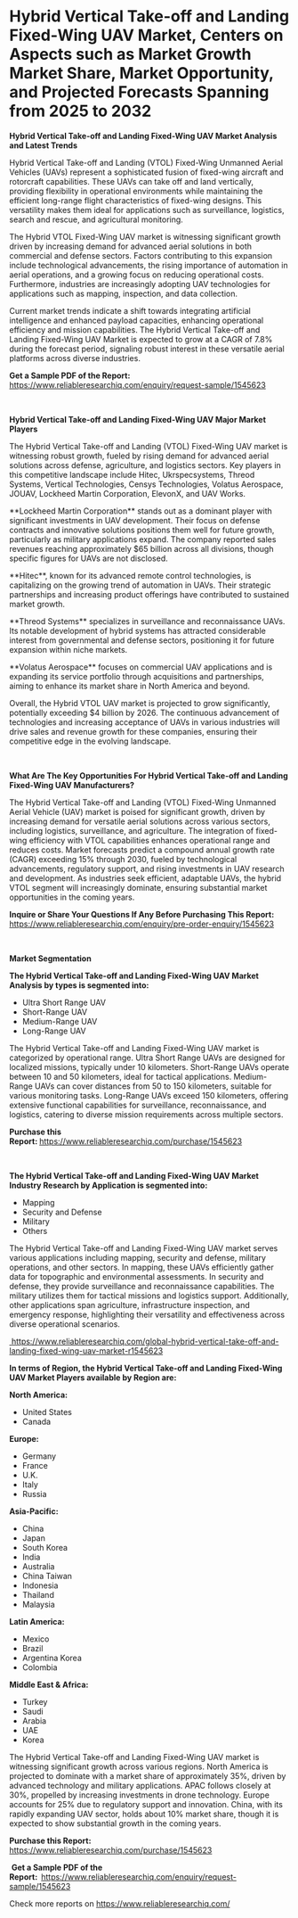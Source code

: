 <p><h1>Hybrid Vertical Take-off and Landing Fixed-Wing UAV Market, Centers on Aspects such as Market Growth Market Share, Market Opportunity, and Projected Forecasts Spanning from 2025 to 2032</h1></p><p><strong>Hybrid Vertical Take-off and Landing Fixed-Wing UAV Market Analysis and Latest Trends</strong></p>
<p><p>Hybrid Vertical Take-off and Landing (VTOL) Fixed-Wing Unmanned Aerial Vehicles (UAVs) represent a sophisticated fusion of fixed-wing aircraft and rotorcraft capabilities. These UAVs can take off and land vertically, providing flexibility in operational environments while maintaining the efficient long-range flight characteristics of fixed-wing designs. This versatility makes them ideal for applications such as surveillance, logistics, search and rescue, and agricultural monitoring.</p><p>The Hybrid VTOL Fixed-Wing UAV market is witnessing significant growth driven by increasing demand for advanced aerial solutions in both commercial and defense sectors. Factors contributing to this expansion include technological advancements, the rising importance of automation in aerial operations, and a growing focus on reducing operational costs. Furthermore, industries are increasingly adopting UAV technologies for applications such as mapping, inspection, and data collection.</p><p>Current market trends indicate a shift towards integrating artificial intelligence and enhanced payload capacities, enhancing operational efficiency and mission capabilities. The Hybrid Vertical Take-off and Landing Fixed-Wing UAV Market is expected to grow at a CAGR of 7.8% during the forecast period, signaling robust interest in these versatile aerial platforms across diverse industries.</p></p>
<p><strong>Get a Sample PDF of the Report:&nbsp;</strong> <a href="https://www.reliableresearchiq.com/enquiry/request-sample/1545623?utm_campaign=3148&utm_medium=2&utm_source=Github&utm_content=ia&utm_term=06042025&utm_id=hybrid-vertical-take-off-and-landing-fixed-wing-uav">https://www.reliableresearchiq.com/enquiry/request-sample/1545623</a></p>
<p>&nbsp;</p>
<p><strong>Hybrid Vertical Take-off and Landing Fixed-Wing UAV Major Market Players</strong></p>
<p><p>The Hybrid Vertical Take-off and Landing (VTOL) Fixed-Wing UAV market is witnessing robust growth, fueled by rising demand for advanced aerial solutions across defense, agriculture, and logistics sectors. Key players in this competitive landscape include Hitec, Ukrspecsystems, Threod Systems, Vertical Technologies, Censys Technologies, Volatus Aerospace, JOUAV, Lockheed Martin Corporation, ElevonX, and UAV Works.</p><p>**Lockheed Martin Corporation** stands out as a dominant player with significant investments in UAV development. Their focus on defense contracts and innovative solutions positions them well for future growth, particularly as military applications expand. The company reported sales revenues reaching approximately $65 billion across all divisions, though specific figures for UAVs are not disclosed.</p><p>**Hitec**, known for its advanced remote control technologies, is capitalizing on the growing trend of automation in UAVs. Their strategic partnerships and increasing product offerings have contributed to sustained market growth.</p><p>**Threod Systems** specializes in surveillance and reconnaissance UAVs. Its notable development of hybrid systems has attracted considerable interest from governmental and defense sectors, positioning it for future expansion within niche markets.</p><p>**Volatus Aerospace** focuses on commercial UAV applications and is expanding its service portfolio through acquisitions and partnerships, aiming to enhance its market share in North America and beyond.</p><p>Overall, the Hybrid VTOL UAV market is projected to grow significantly, potentially exceeding $4 billion by 2026. The continuous advancement of technologies and increasing acceptance of UAVs in various industries will drive sales and revenue growth for these companies, ensuring their competitive edge in the evolving landscape.</p></p>
<p>&nbsp;</p>
<p><strong>What Are The Key Opportunities For Hybrid Vertical Take-off and Landing Fixed-Wing UAV Manufacturers?</strong></p>
<p><p>The Hybrid Vertical Take-off and Landing (VTOL) Fixed-Wing Unmanned Aerial Vehicle (UAV) market is poised for significant growth, driven by increasing demand for versatile aerial solutions across various sectors, including logistics, surveillance, and agriculture. The integration of fixed-wing efficiency with VTOL capabilities enhances operational range and reduces costs. Market forecasts predict a compound annual growth rate (CAGR) exceeding 15% through 2030, fueled by technological advancements, regulatory support, and rising investments in UAV research and development. As industries seek efficient, adaptable UAVs, the hybrid VTOL segment will increasingly dominate, ensuring substantial market opportunities in the coming years.</p></p>
<p><strong>Inquire or Share Your Questions If Any Before Purchasing This Report:</strong> <a href="https://www.reliableresearchiq.com/enquiry/pre-order-enquiry/1545623?utm_campaign=3148&utm_medium=2&utm_source=Github&utm_content=ia&utm_term=06042025&utm_id=hybrid-vertical-take-off-and-landing-fixed-wing-uav">https://www.reliableresearchiq.com/enquiry/pre-order-enquiry/1545623</a></p>
<p>&nbsp;</p>
<p><strong>Market Segmentation</strong></p>
<p><strong>The Hybrid Vertical Take-off and Landing Fixed-Wing UAV Market Analysis by types is segmented into:</strong></p>
<p><ul><li>Ultra Short Range UAV</li><li>Short-Range UAV</li><li>Medium-Range UAV</li><li>Long-Range UAV</li></ul></p>
<p><p>The Hybrid Vertical Take-off and Landing Fixed-Wing UAV market is categorized by operational range. Ultra Short Range UAVs are designed for localized missions, typically under 10 kilometers. Short-Range UAVs operate between 10 and 50 kilometers, ideal for tactical applications. Medium-Range UAVs can cover distances from 50 to 150 kilometers, suitable for various monitoring tasks. Long-Range UAVs exceed 150 kilometers, offering extensive functional capabilities for surveillance, reconnaissance, and logistics, catering to diverse mission requirements across multiple sectors.</p></p>
<p><strong>Purchase this Report:&nbsp;</strong><a href="https://www.reliableresearchiq.com/purchase/1545623?utm_campaign=3148&utm_medium=2&utm_source=Github&utm_content=ia&utm_term=06042025&utm_id=hybrid-vertical-take-off-and-landing-fixed-wing-uav">https://www.reliableresearchiq.com/purchase/1545623</a></p>
<p>&nbsp;</p>
<p><strong>The Hybrid Vertical Take-off and Landing Fixed-Wing UAV Market Industry Research by Application is segmented into:</strong></p>
<p><ul><li>Mapping</li><li>Security and Defense</li><li>Military</li><li>Others</li></ul></p>
<p><p>The Hybrid Vertical Take-off and Landing Fixed-Wing UAV market serves various applications including mapping, security and defense, military operations, and other sectors. In mapping, these UAVs efficiently gather data for topographic and environmental assessments. In security and defense, they provide surveillance and reconnaissance capabilities. The military utilizes them for tactical missions and logistics support. Additionally, other applications span agriculture, infrastructure inspection, and emergency response, highlighting their versatility and effectiveness across diverse operational scenarios.</p></p>
<p><a href="https://www.reliableresearchiq.com/global-hybrid-vertical-take-off-and-landing-fixed-wing-uav-market-r1545623?utm_campaign=3148&utm_medium=2&utm_source=Github&utm_content=ia&utm_term=06042025&utm_id=hybrid-vertical-take-off-and-landing-fixed-wing-uav">&nbsp;https://www.reliableresearchiq.com/global-hybrid-vertical-take-off-and-landing-fixed-wing-uav-market-r1545623</a></p>
<p><strong>In terms of Region, the Hybrid Vertical Take-off and Landing Fixed-Wing UAV Market Players available by Region are:</strong></p>
<p>
    <p> <strong> North America: </strong>
        <ul>
            <li>United States</li>
            <li>Canada</li>
        </ul>
        </p> 
    <p> <strong> Europe: </strong>
        <ul>
            <li>Germany</li>
            <li>France</li>
            <li>U.K.</li>
            <li>Italy</li>
            <li>Russia</li>
        </ul>
        </p> 
    <p> <strong> Asia-Pacific: </strong>
        <ul>
            <li>China</li>
            <li>Japan</li>
            <li>South Korea</li>
            <li>India</li>
            <li>Australia</li>
            <li>China Taiwan</li>
            <li>Indonesia</li>
            <li>Thailand</li>
            <li>Malaysia</li>
        </ul>
        </p> 
    <p> <strong> Latin America: </strong>
        <ul>
            <li>Mexico</li>
            <li>Brazil</li>
            <li>Argentina Korea</li>
            <li>Colombia</li>
        </ul>
        </p> 
    <p> <strong> Middle East & Africa: </strong>
        <ul>
            <li>Turkey</li>
            <li>Saudi</li>
            <li>Arabia</li>
            <li>UAE</li>
            <li>Korea</li>
        </ul>
    </p>
    </p>
<p><p>The Hybrid Vertical Take-off and Landing Fixed-Wing UAV market is witnessing significant growth across various regions. North America is projected to dominate with a market share of approximately 35%, driven by advanced technology and military applications. APAC follows closely at 30%, propelled by increasing investments in drone technology. Europe accounts for 25% due to regulatory support and innovation. China, with its rapidly expanding UAV sector, holds about 10% market share, though it is expected to show substantial growth in the coming years.</p></p>
<p><strong>Purchase this Report: </strong><a href="https://www.reliableresearchiq.com/purchase/1545623?utm_campaign=3148&utm_medium=2&utm_source=Github&utm_content=ia&utm_term=06042025&utm_id=hybrid-vertical-take-off-and-landing-fixed-wing-uav">https://www.reliableresearchiq.com/purchase/1545623</a></p>
<p>&nbsp;<strong>Get a Sample PDF of the Report:&nbsp;&nbsp;</strong><a href="https://www.reliableresearchiq.com/enquiry/request-sample/1545623?utm_campaign=3148&utm_medium=2&utm_source=Github&utm_content=ia&utm_term=06042025&utm_id=hybrid-vertical-take-off-and-landing-fixed-wing-uav">https://www.reliableresearchiq.com/enquiry/request-sample/1545623</a></p>
<p><strong></strong></p>
<p>Check more reports on <a href="https://www.reliableresearchiq.com/?utm_campaign=3148&utm_medium=2&utm_source=Github&utm_content=ia&utm_term=06042025&utm_id=hybrid-vertical-take-off-and-landing-fixed-wing-uav">https://www.reliableresearchiq.com/</a></p>